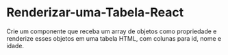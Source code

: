 # Renderizar-uma-Tabela-React

Crie um componente que receba um array de objetos como propriedade e renderize esses objetos em uma tabela HTML, com colunas para id, nome e idade. 
